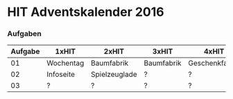 # HIT Adventskalender 2016

### Aufgaben

Aufgabe | 1xHIT             | 2xHIT             | 3xHIT         | 4xHIT             | 5xHIT 
--------|-------------------|-------------------|---------------|-------------------|-------
01      | Wochentag         | Baumfabrik        | Baumfabrik    | Geschenkfabrik    | Geschenkfabrik
02      | Infoseite         | Spielzeuglade     | ?             | ?                 | ?
03      | ?                 | ?                 | ?             | ?                 | ?